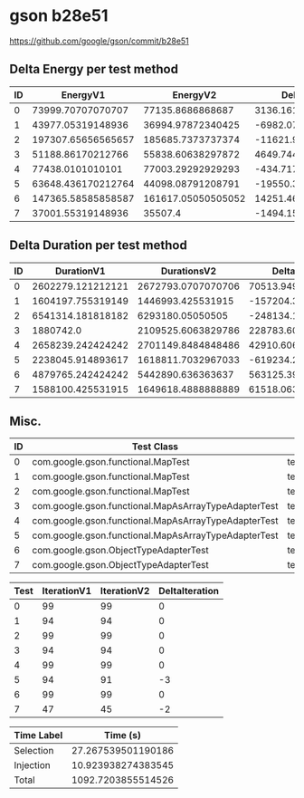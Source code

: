 # gson b28e51


https://github.com/google/gson/commit/b28e51



## Delta Energy per test method


| ID | EnergyV1 | EnergyV2 | DeltaEnergy | σ |
| --- | --- | --- | --- | --- |
| 0 | 73999.70707070707 | 77135.8686868687 | 3136.1616161616257 | 32690.817931884278 | 41371.27211113853 |
| 1 | 43977.05319148936 | 36994.97872340425 | -6982.074468085106 | 28152.48084429967 | 14279.401837983656 |
| 2 | 197307.65656565657 | 185685.7373737374 | -11621.91919191918 | 35854.8117284706 | 41013.45340093201 |
| 3 | 51188.86170212766 | 55838.60638297872 | 4649.744680851065 | 33475.373264599715 | 34684.550477004515 |
| 4 | 77438.0101010101 | 77003.29292929293 | -434.7171717171732 | 26458.105963230133 | 33843.623498976216 |
| 5 | 63648.436170212764 | 44098.08791208791 | -19550.348258124854 | 134044.29124087005 | 23038.226139193597 |
| 6 | 147365.58585858587 | 161617.05050505052 | 14251.46464646465 | 75004.9495080643 | 82083.60045824847 |
| 7 | 37001.55319148936 | 35507.4 | -1494.1531914893567 | 11855.60764132497 | 9457.250839435317 |

## Delta Duration per test method


| ID | DurationV1 | DurationsV2 | DeltaDuration |
| --- | --- | --- | --- |
| 0 | 2602279.121212121 | 2672793.0707070706 | 70513.94949494954 |
| 1 | 1604197.755319149 | 1446993.425531915 | -157204.32978723408 |
| 2 | 6541314.181818182 | 6293180.05050505 | -248134.1313131312 |
| 3 | 1880742.0 | 2109525.6063829786 | 228783.6063829786 |
| 4 | 2658239.242424242 | 2701149.8484848486 | 42910.60606060643 |
| 5 | 2238045.914893617 | 1618811.7032967033 | -619234.2115969136 |
| 6 | 4879765.242424242 | 5442890.636363637 | 563125.3939393945 |
| 7 | 1588100.425531915 | 1649618.4888888889 | 61518.06335697393 |

## Misc.

| ID | Test Class | Test Method |
| --- | --- | --- |
| 0 | com.google.gson.functional.MapTest | testInterfaceTypeMapWithSerializer |
| 1 | com.google.gson.functional.MapTest | testGeneralMapField |
| 2 | com.google.gson.functional.MapTest | testInterfaceTypeMap |
| 3 | com.google.gson.functional.MapAsArrayTypeAdapterTest | testMultipleEnableComplexKeyRegistrationHasNoEffect |
| 4 | com.google.gson.functional.MapAsArrayTypeAdapterTest | testSerializeComplexMapWithTypeAdapter |
| 5 | com.google.gson.functional.MapAsArrayTypeAdapterTest | testMapWithTypeVariableSerialization |
| 6 | com.google.gson.ObjectTypeAdapterTest | testSerialize |
| 7 | com.google.gson.ObjectTypeAdapterTest | testSerializeObject |




| Test | IterationV1 | IterationV2 | DeltaIteration |
| --- | --- | --- | --- |
| 0 | 99 | 99 | 0 |
| 1 | 94 | 94 | 0 |
| 2 | 99 | 99 | 0 |
| 3 | 94 | 94 | 0 |
| 4 | 99 | 99 | 0 |
| 5 | 94 | 91 | -3 |
| 6 | 99 | 99 | 0 |
| 7 | 47 | 45 | -2 |



| Time Label | Time (s) |
| --- | --- |
| Selection | 27.267539501190186 |
| Injection | 10.923938274383545 |
| Total | 1092.7203855514526 |


